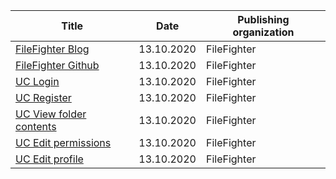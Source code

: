 | Title                                                              | Date       | Publishing organization   |
| -------------------------------------------------------------------|:----------:| ------------------------- |
| [FileFighter Blog](https://filefighter.github.io/)                 | 13.10.2020 | FileFighter               |
| [FileFighter Github](https://github.com/FileFighter/)              | 13.10.2020 | FileFighter               |
| [UC Login](/wiki/usecases/login.html)                              | 13.10.2020 | FileFighter               |
| [UC Register](/wiki/usecases/crudUsers.html)                       | 13.10.2020 | FileFighter               |
| [UC View folder contents](/wiki/usecases/viewFolderContents.html)  | 13.10.2020 | FileFighter               |
| [UC Edit permissions](/wiki/usecases/crudPermissions.html)         | 13.10.2020 | FileFighter               |
| [UC Edit profile](/wiki/usecases/editProfile.html)                 | 13.10.2020 | FileFighter               |